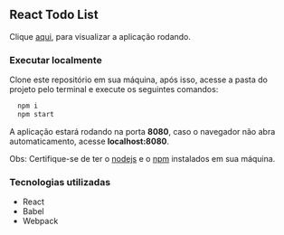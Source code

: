 ## React Todo List

Clique [aqui](https://hugo-cardoso.github.io/react-todolist), para visualizar a aplicação rodando.

### Executar localmente

Clone este repositório em sua máquina, após isso, acesse a pasta do projeto pelo terminal e execute os seguintes comandos:
```bash
  npm i
  npm start
```
A aplicação estará rodando na porta **8080**, caso o navegador não abra automaticamento, acesse **localhost:8080**.

Obs: Certifique-se de ter o [nodejs](https://nodejs.org/en/) e o [npm](https://www.npmjs.com/) instalados em sua máquina.

### Tecnologias utilizadas

- React
- Babel
- Webpack